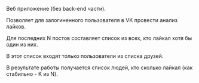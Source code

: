 Веб приложение (без back-end части).

Позволяет для залогиненного пользователя в VK провести анализ лайков.

Для последних N постов составляет список из всех, кто лайкал хотя бы один из них.

В этот список входят только пользователи из списка друзей.

В результате работы получается список людей, кто сколько лайкал (как стабильно - K из N).
